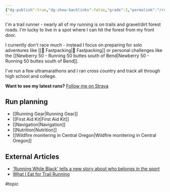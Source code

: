 ```yaml
---
{"dg-publish":true,"dg-show-backlinks":false,"grade":2,"permalink":"/running/","dgShowBacklinks":false,"dgPassFrontmatter":true}
---
```



I'm a trail runner - nearly all of my running is on trails and gravel/dirt forest roads. I'm lucky to live in a spot where I can hit the forest from my front door.

I currently don't race much - instead I focus on preparing for solo adventures like [[📘 Fastpacking\|📘 Fastpacking]] or personal challenges like the [[Newberry 50 - Running 50 buttes south of Bend\|Newberry 50 - Running 50 buttes south of Bend]].

I've run a few ultramarathons and I ran cross country and track all through high school and college.

**Want to see my latest runs?** [Follow me on Strava](https://www.strava.com/athletes/aaronjamesyoung)

## Run planning

* [[Running Gear\|Running Gear]]
* [[First Aid Kit\|First Aid Kit]]
* [[Navigation\|Navigation]]
* [[Nutrition\|Nutrition]]
* [[Wildfire monitering in Central Oregon\|Wildfire monitering in Central Oregon]]

## External Articles

- ['Running While Black' tells a new story about who belongs in the sport](https://www.npr.org/sections/health-shots/2022/11/16/1136216628/running-while-black-tells-a-new-story-about-who-belongs-in-the-sport)
- [What I Eat for Trail Running](https://www.youtube.com/watch?v=L0DgF0hoOhc)


#topic  